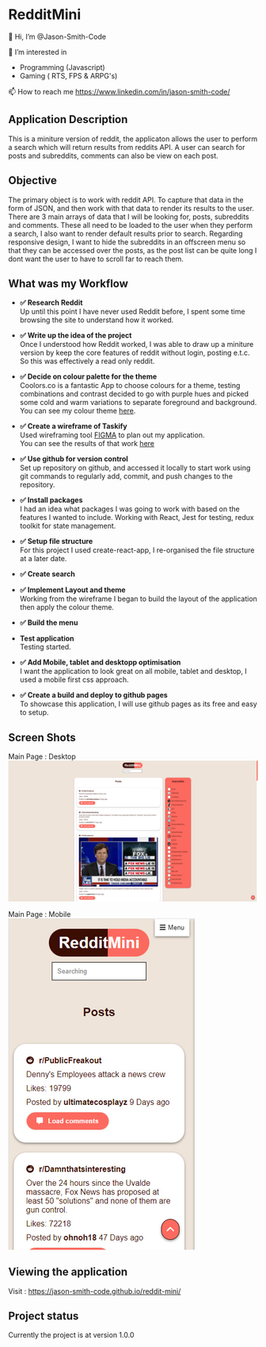 # RedditMini

👋 Hi, I’m @Jason-Smith-Code

👀 I’m interested in

- Programming (Javascript)
- Gaming ( RTS, FPS & ARPG's)

📫 How to reach me
https://www.linkedin.com/in/jason-smith-code/

## Application Description

This is a miniture version of reddit, the applicaton allows the user to perform a search which will return results from reddits API.
A user can search for posts and subreddits, comments can also be view on each post.

## Objective

The primary object is to work with reddit API. To capture that data in the form of JSON, and then work with that data to render its results to the user.
There are 3 main arrays of data that I will be looking for, posts, subreddits and comments. These all need to be loaded to the user when they perform a search, I also want to render default results prior to search.
Regarding responsive design, I want to hide the subreddits in an offscreen menu so that they can be accessed over the posts, as the post list can be quite long I dont want the user to have to scroll far to reach them.

## What was my Workflow

- **✅ Research Reddit** <br>
  Up until this point I have never used Reddit before, I spent some time browsing the site to understand how it worked.

- **✅ Write up the idea of the project** <br>
  Once I understood how Reddit worked, I was able to draw up a miniture version by keep the core features of reddit without login, posting e.t.c. So this was effectively a read only reddit.

- **✅ Decide on colour palette for the theme** <br>
  Coolors.co is a fantastic App to choose colours for a theme, testing combinations and contrast decided to go with purple hues and picked some cold and warm variations to separate foreground and background.<br>
  You can see my colour theme [here](https://coolors.co/ffffff-eee4d9-FC6A5F-A60D03-3b0d03).

- **✅ Create a wireframe of Taskify** <br>
  Used wireframing tool [FIGMA](https://www.figma.com/) to plan out my application.<br>
  You can see the results of that work [here](src/images/screenShots/Figma.jpg)

- **✅ Use github for version control** <br>
  Set up repository on github, and accessed it locally to start work using git commands to regularly add, commit, and push changes to the repository.

- **✅ Install packages** <br>
  I had an idea what packages I was going to work with based on the features I wanted to include. Working with React, Jest for testing, redux toolkit for state management.

- **✅ Setup file structure** <br>
  For this project I used create-react-app, I re-organised the file structure at a later date.

- **✅ Create search** <br>


- **✅ Implement Layout and theme** <br>
  Working from the wireframe I began to build the layout of the application then apply the colour theme.

- **✅ Build the menu** <br>
- **Test application** <br>
  Testing started.

- **✅ Add Mobile, tablet and desktopp optimisation** <br>
  I want the application to look great on all mobile, tablet and desktop, I used a mobile first css approach.

- **✅ Create a build and deploy to github pages** <br>
  To showcase this application, I will use github pages as its free and easy to setup.

## Screen Shots

Main Page : Desktop <br>
![Main Page : Light Theme](src/images/screenShots/desktop.jpg)<br>

Main Page : Mobile <br>
![Main Page : Dark Theme](src/images/screenShots/mobile.jpg)

## Viewing the application

Visit : https://jason-smith-code.github.io/reddit-mini/

## Project status

Currently the project is at version 1.0.0
